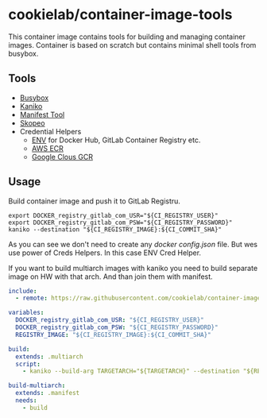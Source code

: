 # cookielab/container-image-tools

This container image contains tools for building and managing container images.
Container is based on scratch but contains minimal shell tools from busybox.

## Tools

- [Busybox](https://hub.docker.com/_/busybox?tab=description)
- [Kaniko](https://github.com/googleContainerTools/kaniko/)
- [Manifest Tool](https://github.com/estesp/manifest-tool)
- [Skopeo](https://github.com/containers/skopeo)
- Credential Helpers
  - [ENV](https://github.com/isometry/docker-credential-env) for Docker Hub, GitLab Container Registry etc.
  - [AWS ECR](https://github.com/awslabs/amazon-ecr-credential-helper)
  - [Google Clous GCR](https://github.com/GoogleCloudPlatform/docker-credential-gcr)

## Usage

Build container image and push it to GitLab Registru.

```shell
export DOCKER_registry_gitlab_com_USR="${CI_REGISTRY_USER}"
export DOCKER_registry_gitlab_com_PSW="${CI_REGISTRY_PASSWORD}"
kaniko --destination "${CI_REGISTRY_IMAGE}:${CI_COMMIT_SHA}"
```

As you can see we don't need to create any _docker config.json_ file. But wes use power of Creds Helpers.
In this case ENV Cred Helper.

If you want to build multiarch images with kaniko you need to build separate image on HW with that arch.
And than join them with manifest.

```yaml
include:
  - remote: https://raw.githubusercontent.com/cookielab/container-image-tools/main/.gitlab/multi-arch.yml

variables:
  DOCKER_registry_gitlab_com_USR: "${CI_REGISTRY_USER}"
  DOCKER_registry_gitlab_com_PSW: "${CI_REGISTRY_PASSWORD}"
  REGISTRY_IMAGE: "${CI_REGISTRY_IMAGE}:${CI_COMMIT_SHA}"

build:
  extends: .multiarch
  script:
    - kaniko --build-arg TARGETARCH="${TARGETARCH}" --destination "${REGISTRY_IMAGE}-${TARGETARCH}"

build-multiarch:
  extends: .manifest
  needs:
    - build
```
